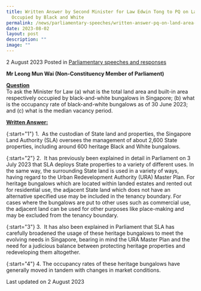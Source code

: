```yaml
---
title: Written Answer by Second Minister for Law Edwin Tong to PQ on Land Area
  Occupied by Black and White
permalink: /news/parliamentary-speeches/written-answer-pq-on-land-area-occupied-by-black-and-white-bungalows/
date: 2023-08-02
layout: post
description: ""
image: ""
---
```

2 August 2023 Posted in [Parliamentary speeches and responses](/news/parliamentary-speeches) 

<b>Mr Leong Mun Wai (Non-Constituency Member of Parliament)</b>

<b><u>Question</u></b>
<br>To ask the Minister for Law (a) what is the total land area and built-in area respectively occupied by black-and-white bungalows in Singapore; (b) what is the occupancy rate of black-and-white bungalows as of 30 June 2023; and (c) what is the median vacancy period.

<b><u>Written Answer:</u></b>

{:start="1"}
1.&nbsp; As the custodian of State land and properties, the Singapore Land Authority (SLA) oversees the management of about 2,600 State properties, including around 600 heritage Black and White bungalows.

{:start="2"}
2.&nbsp; It has previously been explained in detail in Parliament on 3 July 2023 that SLA deploys State properties to a variety of different uses. In the same way, the surrounding State land is used in a variety of ways, having regard to the Urban Redevelopment Authority (URA) Master Plan. For heritage bungalows which are located within landed estates and rented out for residential use, the adjacent State land which does not have an alternative specified use may be included in the tenancy boundary. For cases where the bungalows are put to other uses such as commercial use, the adjacent land can be used for other purposes like place-making and may be excluded from the tenancy boundary.

{:start="3"}
3.&nbsp; It has also been explained in Parliament that SLA has carefully broadened the usage of these heritage bungalows to meet the evolving needs in Singapore, bearing in mind the URA Master Plan and the need for a judicious balance between protecting heritage properties and redeveloping them altogether.

{:start="4"}
4. The occupancy rates of these heritage bungalows have generally moved in tandem with changes in market conditions.

<p class="right-side-updated">Last updated on 2 August 2023</p>